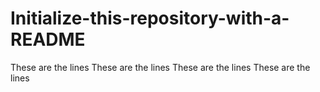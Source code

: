 # Initialize-this-repository-with-a-README
These are the lines
These are the lines
These are the lines
These are the lines

